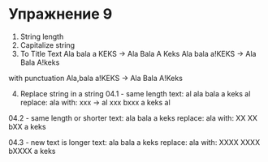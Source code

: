 Упражнение 9
===

01. String length
02. Capitalize string
03. To Title Text
  Ala bala a KEKS -> Ala Bala A Keks
  Ala bala a!KEKS -> Ala Bala A!keks

  with punctuation
  Ala,bala a!KEKS -> Ala Bala A!Keks

04. Replace string in a string
04.1 - same length
  text: al ala bala a keks al
  replace: ala
  with: xxx
  -> al xxx bxxx a keks al

04.2 - same length or shorter
  text: ala bala a keks
  replace: ala
  with: XX
  XX bXX a keks


04.3 - new text is longer
  text: ala bala a keks
  replace: ala
  with: XXXX
  XXXX bXXXX a keks

